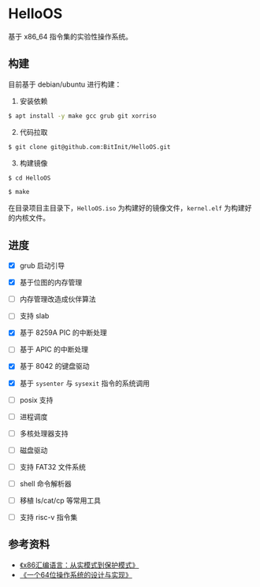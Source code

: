 # HelloOS
基于 x86_64 指令集的实验性操作系统。

## 构建
目前基于 debian/ubuntu 进行构建：

1. 安装依赖

```bash
$ apt install -y make gcc grub git xorriso
```

2. 代码拉取 

```bash
$ git clone git@github.com:BitInit/HelloOS.git
```

3. 构建镜像

```bash
$ cd HelloOS

$ make
```

在目录项目主目录下，`HelloOS.iso` 为构建好的镜像文件，`kernel.elf` 为构建好的内核文件。

## 进度

- [x] grub 启动引导

- [x] 基于位图的内存管理

- [ ] 内存管理改造成伙伴算法

- [ ] 支持 slab

- [x] 基于 8259A PIC 的中断处理

- [ ] 基于 APIC 的中断处理

- [x] 基于 8042 的键盘驱动

- [x] 基于 `sysenter` 与 `sysexit` 指令的系统调用

- [ ] posix 支持

- [ ] 进程调度

- [ ] 多核处理器支持

- [ ] 磁盘驱动

- [ ] 支持 FAT32 文件系统

- [ ] shell 命令解析器

- [ ] 移植 ls/cat/cp 等常用工具

- [ ] 支持 risc-v 指令集


## 参考资料

* [《x86汇编语言：从实模式到保护模式》](https://book.douban.com/subject/20492528/)
* [《一个64位操作系统的设计与实现》](https://book.douban.com/subject/30222325/)